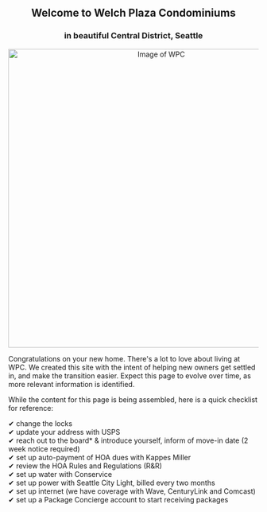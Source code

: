 <h2 align="center">Welcome to Welch Plaza Condominiums</h2>
<h3 align="center">in beautiful Central District, Seattle</h3>

<p align="center"><img src="https://d3mi7e2vp4lzjl.cloudfront.net/a3edd0bb98b5f9ae0b3be34a63838e83882735bb_img_14/origin.jpg" alt="Image of WPC" width="600"/></p>

Congratulations on your new home. There's a lot to love about living at WPC. We created this site with the intent of helping new owners get settled in, and make the transition easier. Expect this page to evolve over time, as more relevant information is identified.

While the content for this page is being assembled, here is a quick checklist for reference:

<!--- Remember the two trailing spaces to get the line breaks after each item -->
&#10004; change the locks  
&#10004; update your address with USPS  
&#10004; reach out to the board* & introduce yourself, inform of move-in date (2 week notice required)  
&#10004; set up auto-payment of HOA dues with Kappes Miller  
&#10004; review the HOA Rules and Regulations (R&R)  
&#10004; set up water with Conservice  
&#10004; set up power with Seattle City Light, billed every two months  
&#10004; set up internet (we have coverage with Wave, CenturyLink and Comcast)  
&#10004; set up a Package Concierge account to start receiving packages  
